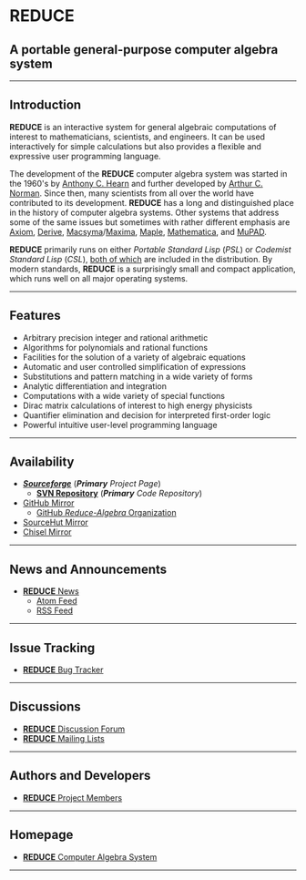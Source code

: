 # REDUCE

## A portable general-purpose computer algebra system

----

## Introduction

**REDUCE** is an interactive system for general algebraic computations of interest to mathematicians, scientists, and engineers. It can be used interactively for simple calculations but also provides a flexible and expressive user programming language.

The development of the **REDUCE** computer algebra system was started in the 1960's by [Anthony C. Hearn](https://en.wikipedia.org/wiki/Anthony_C._Hearn) and further developed by [Arthur C. Norman](https://en.wikipedia.org/wiki/Arthur_Norman_(computer_scientist)). Since then, many scientists from all over the world have contributed to its development. **REDUCE** has a long and distinguished place in the history of computer algebra systems. Other systems that address some of the same issues but sometimes with rather different emphasis are [Axiom](http://axiom-developer.org/), [Derive](https://www.chartwellyorke.com/derive.html), [Macsyma](http://www.symbolics-dks.com/Macsyma-1.htm)/[Maxima](https://maxima.sourceforge.io/), [Maple](https://www.maplesoft.com/), [Mathematica](https://www.wolfram.com/mathematica/), and [MuPAD](<https://en.wikipedia.org/wiki/MuPAD>).

**REDUCE** primarily runs on either _Portable Standard Lisp_ (*PSL*) or _Codemist Standard Lisp_ (*CSL*), [both of which](https://reduce-algebra.sourceforge.io/versions.php) are included in the distribution. By modern standards, **REDUCE** is a surprisingly small and compact application, which runs well on all major operating systems.

----

## Features

- Arbitrary precision integer and rational arithmetic
- Algorithms for polynomials and rational functions
- Facilities for the solution of a variety of algebraic equations
- Automatic and user controlled simplification of expressions
- Substitutions and pattern matching in a wide variety of forms
- Analytic differentiation and integration
- Computations with a wide variety of special functions
- Dirac matrix calculations of interest to high energy physicists
- Quantifier elimination and decision for interpreted first-order logic
- Powerful intuitive user-level programming language

----

## Availability

- [***Sourceforge***](https://sourceforge.net/projects/reduce-algebra/) (***Primary*** *Project Page*)
  - [**SVN Repository**](http://svn.code.sf.net/p/reduce-algebra/code/) (***Primary*** *Code Repository*)
- [GitHub Mirror](https://github.com/reduce-algebra/reduce-algebra/)
  - [GitHub _Reduce-Algebra_ Organization](https://github.com/reduce-algebra/)
- [SourceHut Mirror](https://git.sr.ht/~trn/reduce-algebra/)
- [Chisel Mirror](https://chiselapp.com/user/reduce-algebra/repository/reduce-algebra/)

----

## News and Announcements

- [**REDUCE** News](https://sourceforge.net/p/reduce-algebra/news/)
  - [Atom Feed](https://sourceforge.net/p/reduce-algebra/news/feed.atom)
  - [RSS Feed](https://sourceforge.net/p/reduce-algebra/news/feed.rss)

----

## Issue Tracking

- [**REDUCE** Bug Tracker](https://sourceforge.net/p/reduce-algebra/bugs/)

----

## Discussions

- [**REDUCE** Discussion Forum](https://sourceforge.net/p/reduce-algebra/discussion/)
- [**REDUCE** Mailing Lists](https://sourceforge.net/p/reduce-algebra/mailman/)

----

## Authors and Developers

- [**REDUCE** Project Members](https://sourceforge.net/p/reduce-algebra/_members/)

----

## Homepage

- [**REDUCE** Computer Algebra System](https://reduce-algebra.sourceforge.io/)

----
